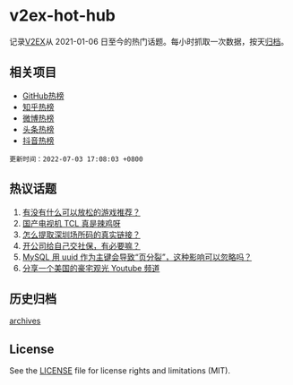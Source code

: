 # v2ex-hot-hub

 记录[V2EX](https://www.v2ex.com/)从 2021-01-06 日至今的热门话题。每小时抓取一次数据，按天[归档](archives)。
 
 ## 相关项目

- [GitHub热榜](https://github.com/lonnyzhang423/github-hot-hub)
- [知乎热榜](https://github.com/lonnyzhang423/zhihu-hot-hub)
- [微博热榜](https://github.com/lonnyzhang423/weibo-hot-hub)
- [头条热榜](https://github.com/lonnyzhang423/toutiao-hot-hub)
- [抖音热榜](https://github.com/lonnyzhang423/douyin-hot-hub)


 `更新时间：2022-07-03 17:08:03 +0800`

## 热议话题

1. [有没有什么可以放松的游戏推荐？](https://www.v2ex.com/t/863658)
1. [国产电视机 TCL 真是辣鸡呀](https://www.v2ex.com/t/863737)
1. [怎么提取深圳场所码的真实链接？](https://www.v2ex.com/t/863661)
1. [开公司给自己交社保，有必要嘛？](https://www.v2ex.com/t/863660)
1. [MySQL 用 uuid 作为主键会导致“页分裂”，这种影响可以忽略吗？](https://www.v2ex.com/t/863662)
1. [分享一个美国的豪宅观光 Youtube 频道](https://www.v2ex.com/t/863691)

## 历史归档

[archives](archives)

## License

See the [LICENSE](LICENSE) file for license rights and limitations (MIT).
